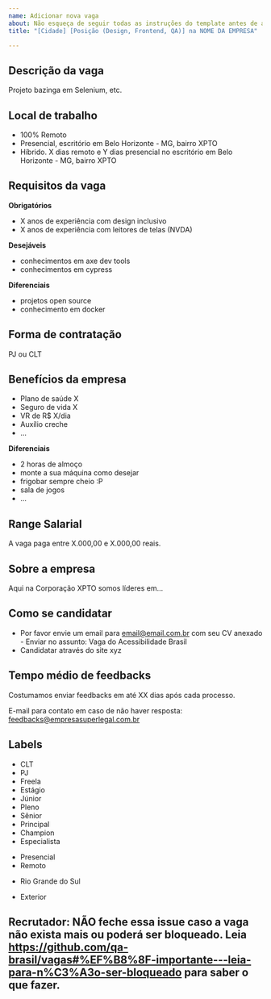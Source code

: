 ```yaml
---
name: Adicionar nova vaga
about: Não esqueça de seguir todas as instruções do template antes de abrir a vaga.
title: "[Cidade] [Posição (Design, Frontend, QA)] na NOME DA EMPRESA"

---
```


<!-- IMPORTANTE:

1. VOCÊ PODE SER BLOQUEADO de divulgar vaga se realizar ações que geram spam como:
    1.1. Abrir diversas issues para a mesma vaga em um curto período de tempo.
    1.2. Fechar qualquer issue.

Se alguma issue aberta por você é referente a uma vaga que não está mais aberta, mude o título da issue para [VAGA FECHADA]. NÃO feche a issue ou será bloqueado. Para saber mais leia: https://github.com/qa-brasil/vagas#%EF%B8%8F-importante---leia-para-n%C3%A3o-ser-bloqueado.

2. É permito postar vagas relacionadas diretamente com Acessibilidade Digital.
3. Utilize o template abaixo como guia, sem apagar as seções e apenas alterando as informações de dentro delas.
4. Não faça distinção de gênero.
5. Respeite o código de conduta -->

## Descrição da vaga

Projeto bazinga em Selenium, etc.

## Local de trabalho
<!-- escolha apenas 1 das linhas abaixo, ajuste para o seu contexto e exclua as outras -->
- 100% Remoto
- Presencial, escritório em Belo Horizonte - MG, bairro XPTO
- Híbrido. X dias remoto e Y dias presencial no escritório em Belo Horizonte - MG, bairro XPTO

## Requisitos da vaga

**Obrigatórios**
- X anos de experiência com design inclusivo
- X anos de experiência com leitores de telas (NVDA)

**Desejáveis**
- conhecimentos em axe dev tools
- conhecimentos em cypress

**Diferenciais**
- projetos open source
- conhecimento em docker

## Forma de contratação

PJ ou CLT

## Benefícios da empresa

- Plano de saúde X
- Seguro de vida X
- VR de R$ X/dia
- Auxílio creche
- ...

**Diferenciais**

- 2 horas de almoço
- monte a sua máquina como desejar
- frigobar sempre cheio :P
- sala de jogos
- ...

## Range Salarial

A vaga paga entre X.000,00 e X.000,00 reais.

## Sobre a empresa

Aqui na Corporação XPTO somos líderes em...

## Como se candidatar

- Por favor envie um email para email@email.com.br com seu CV anexado - Enviar no assunto: Vaga do Acessibilidade Brasil
- Candidatar através do site xyz

## Tempo médio de feedbacks

Costumamos enviar feedbacks em até XX dias após cada processo.

E-mail para contato em caso de não haver resposta: feedbacks@empresasuperlegal.com.br

## Labels
<!-- Label é uma forma dos QAs conseguirem pesquisar as vagas. Após cadastrar a vaga, ela receberá label automaticamente em até 2 minutos.
Apague os itens abaixo que não corresponderem à vaga. -->
- CLT
- PJ
- Freela
- Estágio
- Júnior
- Pleno
- Sênior
- Principal
- Champion
- Especialista
<!-- Se a vaga for mista (X dias presencial e Y dias remoto) deixe as 2 linhas abaixo -->
- Presencial
- Remoto
<!--- Informar abaixo o nome do estado por extenso se for do Brasil. --->
- Rio Grande do Sul
<!--- Se sua vaga não for do Brasil, apague a linha de estado acima e deixe a de baixo --->
- Exterior

## Recrutador: NÃO feche essa issue caso a vaga não exista mais ou poderá ser bloqueado. Leia https://github.com/qa-brasil/vagas#%EF%B8%8F-importante---leia-para-n%C3%A3o-ser-bloqueado para saber o que fazer.
